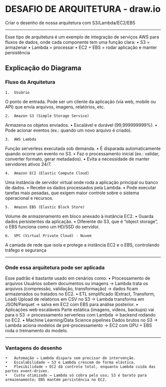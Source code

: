 # DESAFIO DE ARQUITETURA - draw.io
Criar o desenho de nossa arquitetura com S3/Lambda/EC2/EBS

---

Esse tipo de arquitetura é um exemplo de integração de serviços AWS para fluxos de dados, onde cada componente tem uma função clara:
	•	S3 = armazenar
	•	Lambda = processar
	•	EC2 + EBS = rodar aplicação e manter persistência

## Explicação do Diagrama

### Fluxo da Arquitetura
	1.	Usuário
O ponto de entrada. Pode ser um cliente da aplicação (via web, mobile ou API) que envia arquivos, imagens, relatórios, etc.

	2.	Amazon S3 (Simple Storage Service)
Armazena os objetos enviados.
	•	Escalável e durável (99,999999999%).
	•	Pode acionar eventos (ex.: quando um novo arquivo é criado).

	3.	AWS Lambda
Função serverless executada sob demanda.
	•	É disparada automaticamente quando ocorre um evento no S3.
	•	Faz o processamento inicial (ex.: validar, converter formato, gerar metadados).
	•	Evita a necessidade de manter servidores ativos 24/7.

    4.	Amazon EC2 (Elastic Compute Cloud)
Uma instância de servidor virtual onde roda a aplicação principal ou banco de dados.
	•	Recebe os dados processados pela Lambda.
	•	Pode executar tarefas mais pesadas, que exigem maior controle sobre o sistema operacional e recursos.

	5.	Amazon EBS (Elastic Block Store)
Volume de armazenamento em bloco anexado à instância EC2.
	•	Guarda dados persistentes da aplicação.
	•	Diferente do S3, que é “object storage”, o EBS funciona como um HD/SSD do servidor.

	6.	VPC (Virtual Private Cloud) - Nuvem
A camada de rede que isola e protege a instância EC2 e o EBS, controlando tráfego e segurança

---

### Onde essa arquitetura pode ser aplicada

Esse padrão é bastante usado em cenários como:
	•	Processamento de arquivos
Usuários sobem documentos ou imagens → Lambda trata os arquivos (compressão, validação, transformação) → dados ficam armazenados ou tratados no EC2.
	•	ETL simplificado (Extract, Transform, Load)
Upload de relatórios em CSV no S3 → Lambda transforma em JSON/Parquet → salva em EC2 com EBS para análise posterior.
	•	Aplicações web escaláveis
Parte estática (imagens, vídeos, backups) vai para o S3 → processamento serverless com Lambda → backend rodando no EC2.
    •	Machine Learning/Data Science pipelines
Dados brutos no S3 → Lambda aciona modelos de pré-processamento → EC2 com GPU + EBS roda o treinamento do modelo.

---

### Vantagens do desenho
	•	Automação → Lambda dispara sem precisar de intervenção.
	•	Escalabilidade → S3 e Lambda crescem de forma elástica.
	•	Flexibilidade → EC2 dá controle total, enquanto Lambda cuida das partes event-driven.
	•	Custo otimizado → Lambda só cobra pelo uso; S3 é barato para armazenamento; EBS mantém persistência no EC2.